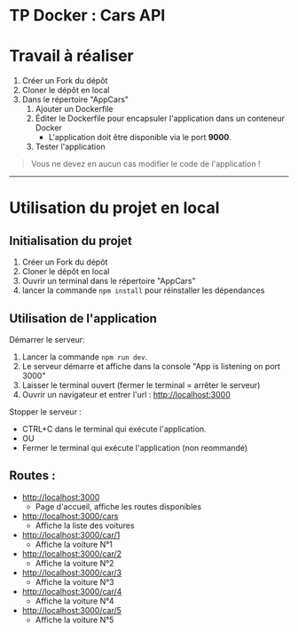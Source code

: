 # TP Docker : Cars API

# Travail à réaliser

1. Créer un Fork du dépôt
2. Cloner le dépôt en local
3. Dans le répertoire "AppCars" 
    1. Ajouter un Dockerfile 
    2. Éditer le Dockerfile pour encapsuler l'application dans un conteneur Docker
        - L'application doit être disponible via le port **9000**.
    3. Tester l'application

> Vous ne devez en aucun cas modifier le code de l'application !

---

# Utilisation du projet en local

## Initialisation du projet

1. Créer un Fork du dépôt
2. Cloner le dépôt en local
3. Ouvrir un terminal dans le répertoire "AppCars"
4. lancer la commande `npm install` pour réinstaller les dépendances

## Utilisation de l'application 

Démarrer le serveur: 

1. Lancer la commande `npm run dev`. 
2. Le serveur démarre et affiche dans la console "App is listening on port 3000"
3. Laisser le terminal ouvert (fermer le terminal = arrêter le serveur)
3. Ouvrir un navigateur et entrer l'url : [http://localhost:3000](http://localhost:3000)

Stopper le serveur : 

- CTRL+C dans le terminal qui exécute l'application.
- OU
- Fermer le terminal qui exécute l'application (non reommandé)

## Routes : 

- [http://localhost:3000](http://localhost:3000)
    - Page d'accueil, affiche les routes disponibles
- [http://localhost:3000/cars](http://localhost:3000/cars)
    - Affiche la liste des voitures
- [http://localhost:3000/car/1](http://localhost:3000/car/1)
    - Affiche la voiture N°1
- [http://localhost:3000/car/2](http://localhost:3000/car/2)
    - Affiche la voiture N°2
- [http://localhost:3000/car/3](http://localhost:3000/car/3)
    - Affiche la voiture N°3
- [http://localhost:3000/car/4](http://localhost:3000/car/4)
    - Affiche la voiture N°4
- [http://localhost:3000/car/5](http://localhost:3000/car/5)
    - Affiche la voiture N°5
